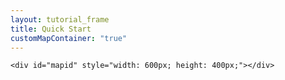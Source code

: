 ```yaml
---
layout: tutorial_frame
title: Quick Start
customMapContainer: "true"
---
```

	<div id="mapid" style="width: 600px; height: 400px;"></div>

<script>

	var mymap = L.map('mapid').setView([51.505, -0.09], 13);

	L.tileLayer('https://server.arcgisonline.com/ArcGIS/rest/services/World_Street_Map/MapServer/tile/{z}/{y}/{x}', {
			attribution: 'Tiles &copy; Esri &mdash; Source: Esri, DeLorme, NAVTEQ, USGS, Intermap, iPC, NRCAN, Esri Japan, METI, Esri China (Hong Kong), Esri (Thailand), TomTom, 2012'
		}).addTo(mymap);

</script>
